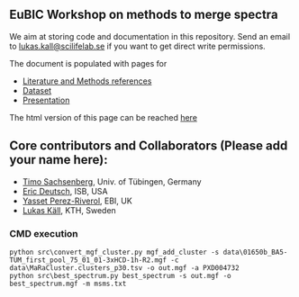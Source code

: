 ## EuBIC Workshop on methods to merge spectra

We aim at storing code and documentation in this repository. Send an email to lukas.kall@scilifelab.se if you want to get direct write permissions.

The document is populated with pages for

- [Literature and Methods references](literature)
- [Dataset](https://github.com/ypriverol/specpride/blob/master/datasets.md)
- [Presentation](https://docs.google.com/presentation/d/1f9gMnzccAfw_EnLuwh-cbEAngYUHMVzfp19Fa_9URrc/edit?usp=sharing)

The html version of this page can be reached [here](https://statisticalbiotechnology.github.io/specpride/)

## Core contributors and Collaborators (Please add your name here):

 - [Timo Sachsenberg](sachsenb@informatik.uni-tuebingen.de), Univ. of Tübingen, Germany
 - [Eric Deutsch](edeutsch@systemsbiology.org), ISB, USA
 - [Yasset Perez-Riverol](yperez@ebi.ac.uk), EBI, UK
 - [Lukas Käll](lukas.kall@scilifelab.se), KTH, Sweden

 

### CMD execution
```
python src\convert_mgf_cluster.py mgf_add_cluster -s data\01650b_BA5-TUM_first_pool_75_01_01-3xHCD-1h-R2.mgf -c data\MaRaCluster.clusters_p30.tsv -o out.mgf -a PXD004732
python src\best_spectrum.py best_spectrum -s out.mgf -o best_spectrum.mgf -m msms.txt
```
